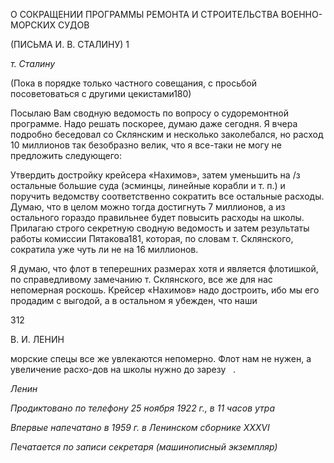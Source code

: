 О СОКРАЩЕНИИ ПРОГРАММЫ РЕМОНТА И СТРОИТЕЛЬСТВА ВОЕННО-МОРСКИХ СУДОВ

(ПИСЬМА И. В. СТАЛИНУ) 1

_т. Сталину_

(Пока в порядке только частного совещания, с просьбой посоветоваться с другими цекистами180)

Посылаю Вам сводную ведомость по вопросу о судоремонтной программе. Надо решать поскорее, думаю даже сегодня. Я вчера подробно беседовал со Склянским и не­сколько заколебался, но расход 10 миллионов так безобразно велик, что я все-таки не могу не предложить следующего:

Утвердить достройку крейсера «Нахимов», затем уменьшить на /з остальные боль­шие суда (эсминцы, линейные корабли и т. п.) и поручить ведомству соответственно сократить все остальные расходы. Думаю, что в целом можно тогда достигнуть 7 мил­лионов, а из остального гораздо правильнее будет повысить расходы на школы. Прила­гаю строго секретную сводную ведомость и затем результаты работы комиссии Пята­кова181, которая, по словам т. Склянского, сократила уже чуть ли не на 16 миллионов.

Я думаю, что флот в теперешних размерах хотя и является флотишкой, по справед­ливому замечанию т. Склянского, все же для нас непомерная роскошь. Крейсер «Нахи­мов» надо достроить, ибо мы его продадим с выгодой, а в остальном я убежден, что наши

  

312

  

В. И. ЛЕНИН

  

морские спецы все же увлекаются непомерно. Флот нам не нужен, а увеличение расхо-дов на школы нужно до зарезу   .

_Ленин_

  

_Продиктовано по телефону 25 ноября 1922 г., в 11 часов утра_

_Впервые напечатано в 1959 г. в Ленинском сборнике_ _XXXVI_

  

_Печатается по записи секретаря (машинописный экземпляр)_